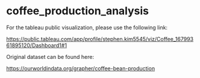 # coffee_production_analysis



For the tableau public visualization, please use the following link:

https://public.tableau.com/app/profile/stephen.kim5545/viz/Coffee_16799361895120/Dashboard1#1

Original dataset can be found here:

https://ourworldindata.org/grapher/coffee-bean-production
